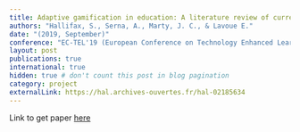 ```yaml
---
title: Adaptive gamification in education: A literature review of current trends and developments"
authors: "Hallifax, S., Serna, A., Marty, J. C., & Lavoue E."
date: "(2019, September)" 
conference: "EC-TEL'19 (European Conference on Technology Enhanced Learning)"
layout: post
publications: true
international: true
hidden: true # don't count this post in blog pagination
category: project
externalLink: https://hal.archives-ouvertes.fr/hal-02185634
---
```


Link to get paper [here](https://hal.archives-ouvertes.fr/hal-02185634)